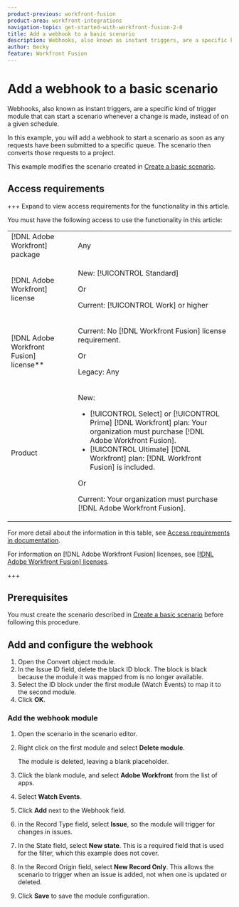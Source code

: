 ```yaml
---
product-previous: workfront-fusion
product-area: workfront-integrations
navigation-topic: get-started-with-workfront-fusion-2-0
title: Add a webhook to a basic scenario
description: Webhooks, also known as instant triggers, are a specific kind of trigger module that can start a scenario whenever a change is made, instead of on a given schedule.
author: Becky
feature: Workfront Fusion
---
```

# Add a webhook to a basic scenario

Webhooks, also known as instant triggers, are a specific kind of trigger module that can start a scenario whenever a change is made, instead of on a given schedule. 

In this example, you will add a webhook to start a scenario as soon as any requests have been submitted to a specific queue. The scenario then converts those requests to a project.

This example modifies the scenario created in [Create a basic scenario](/help/workfront-fusion/build-practice-scenarios/create-basic-scenario.md).

## Access requirements

+++ Expand to view access requirements for the functionality in this article.

You must have the following access to use the functionality in this article:

<table style="table-layout:auto">
 <col> 
 <col> 
 <tbody> 
  <tr> 
   <td role="rowheader">[!DNL Adobe Workfront] package</td> 
   <td> <p>Any</p> </td> 
  </tr> 
  <tr data-mc-conditions=""> 
   <td role="rowheader">[!DNL Adobe Workfront] license</td> 
   <td> <p>New: [!UICONTROL Standard]</p><p>Or</p><p>Current: [!UICONTROL Work] or higher</p> </td> 
  </tr> 
  <tr> 
   <td role="rowheader">[!DNL Adobe Workfront Fusion] license**</td> 
   <td>
   <p>Current: No [!DNL Workfront Fusion] license requirement.</p>
   <p>Or</p>
   <p>Legacy: Any </p>
   </td> 
  </tr> 
  <tr> 
   <td role="rowheader">Product</td> 
   <td>
   <p>New:</p> <ul><li>[!UICONTROL Select] or [!UICONTROL Prime] [!DNL Workfront] plan: Your organization must purchase [!DNL Adobe Workfront Fusion].</li><li>[!UICONTROL Ultimate] [!DNL Workfront] plan: [!DNL Workfront Fusion] is included.</li></ul>
   <p>Or</p>
   <p>Current: Your organization must purchase [!DNL Adobe Workfront Fusion].</p>
   </td> 
  </tr>
 </tbody> 
</table>

For more detail about the information in this table, see [Access requirements in documentation](/help/workfront-fusion/set-up-and-manage-workfront-fusion/licensing-operations-overview/access-level-requirements-in-documentation.md).

For information on [!DNL Adobe Workfront Fusion] licenses, see [[!DNL Adobe Workfront Fusion] licenses](/help/workfront-fusion/set-up-and-manage-workfront-fusion/licensing-operations-overview/license-automation-vs-integration.md).

+++

## Prerequisites

You must create the scenario described in [Create a basic scenario](/help/workfront-fusion/build-practice-scenarios/create-basic-scenario.md) before following this procedure.

## Add and configure the webhook

1. Open the Convert object module.
1. In the Issue ID field, delete the black ID block. The block is black because the module it was mapped from is no longer available.
1. Select the ID block under the first module (Watch Events) to map it to the second module.
1. Click **OK**.

### Add the webhook module

1. Open the scenario in the scenario editor.
1. Right click on the first module and select **Delete module**.

   The module is deleted, leaving a blank placeholder.

1. Click the blank module, and select **Adobe Workfront** from the list of apps.
1. Select **Watch Events**.
1. Click **Add** next to the Webhook field.
1. in the Record Type field, select **Issue**, so the module will trigger for changes in issues.
1. In the State field, select **New state**. This is a required field that is used for the filter, which this example does not cover.
1. In the Record Origin field, select **New Record Only**. This allows the scenario to trigger when an issue is added, not when one is updated or deleted.
1. Click **Save** to save the module configuration.
